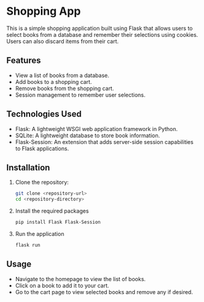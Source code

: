 # Shopping App

This is a simple shopping application built using Flask that allows users to select books from a database and remember their selections using cookies. Users can also discard items from their cart.

## Features

- View a list of books from a database.
- Add books to a shopping cart.
- Remove books from the shopping cart.
- Session management to remember user selections.

## Technologies Used

- Flask: A lightweight WSGI web application framework in Python.
- SQLite: A lightweight database to store book information.
- Flask-Session: An extension that adds server-side session capabilities to Flask applications.

## Installation

1. Clone the repository:
   ```bash
   git clone <repository-url>
   cd <repository-directory>
   ```
2. Install the required packages
    ```bash
    pip install Flask Flask-Session
    ```
3. Run the application
    ```bash
    flask run
    ```

## Usage

- Navigate to the homepage to view the list of books.
- Click on a book to add it to your cart.
- Go to the cart page to view selected books and remove any if desired.